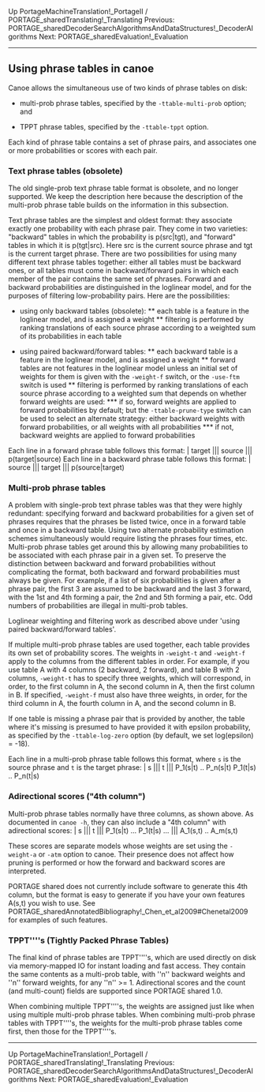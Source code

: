 Up PortageMachineTranslation!_PortageII / PORTAGE_sharedTranslating!_Translating
Previous: PORTAGE_sharedDecoderSearchAlgorithmsAndDataStructures!_DecoderAlgorithms
Next: PORTAGE_sharedEvaluation!_Evaluation

-------------------------

## Using phrase tables in canoe

Canoe allows the simultaneous use of two kinds of phrase tables on disk:

* multi-prob phrase tables, specified by the `-ttable-multi-prob` option; and

* TPPT phrase tables, specified by the `-ttable-tppt` option.

Each kind of phrase table contains a set of phrase pairs, and
associates one or more probabilities or scores with each pair.

### Text phrase tables (obsolete)

The old single-prob text phrase table format is obsolete, and no longer supported.  We keep the description here because the description of the multi-prob phrase table builds on the information in this subsection.

Text phrase tables are the simplest and oldest format: they associate exactly one probability with each phrase pair. They come in two
varieties: "backward" tables in which the probability is
p(src|tgt), and "forward" tables in which it is
p(tgt|src). Here src is the current source phrase and tgt is
the current target phrase.  There are two possibilities for
using many different text phrase tables together: either all
tables must be backward ones, or all tables must come in
backward/forward pairs in which each member of the pair
contains the same set of phrases. Forward and backward
probabilities are distinguished in the loglinear model, and
for the purposes of filtering low-probability pairs. Here
are the possibilities:

* using only backward tables (obsolete):
** each table is a feature in the loglinear model, and is assigned a weight 
** filtering is performed by ranking translations of each source phrase according to a weighted sum of its probabilities in each table

* using paired backward/forward tables: 
** each backward table is a feature in the loglinear model, and is assigned a weight 
** forward tables are not features in the loglinear model unless an initial set of weights for them is given with the `-weight-f` switch, or the `-use-ftm` switch is used
** filtering is performed by ranking translations of each source phrase according to a weighted sum that depends on whether forward weights are used: 
*** if so, forward weights are applied to forward probabilities by default; but the `-ttable-prune-type` switch can be used to select an alternate strategy: either backward weights with forward probabilities, or all weights with all probabilities 
*** if not, backward weights are applied to forward probabilities

Each line in a forward phrase table follows this format:
| target ||| source ||| p(target|source)
Each line in a backward phrase table follows this format:
| source ||| target ||| p(source|target)

### Multi-prob phrase tables

A problem with single-prob text phrase tables was that they were highly
redundant: specifying forward and backward probabilities for
a given set of phrases requires that the phrases be listed
twice, once in a forward table and once in a backward
table. Using two alternate probability estimation schemes
simultaneously would require listing the phrases four times,
etc. Multi-prob phrase tables get around this by allowing
many probabilities to be associated with each phrase pair in
a given set. To preserve the distinction between backward
and forward probabilities without complicating the format,
both backward and forward probabilities must always be
given. For example, if a list of six probabilities is given
after a phrase pair, the first 3 are assumed to be backward
and the last 3 forward, with the 1st and 4th forming a pair,
the 2nd and 5th forming a pair, etc. Odd numbers of
probabilities are illegal in multi-prob tables.

Loglinear weighting and filtering work as described above under 'using paired backward/forward tables'.

If multiple multi-prob phrase tables are used together, each table provides its own set of probability scores.  The weights in `-weight-t` and `-weight-f` apply to the columns from the different tables in order.  For example, if you use table A with 4 columns (2 backward, 2 forward), and table B with 2 columns, `-weight-t` has to specify three weights, which will correspond, in order, to the first column in A, the second column in A, then the first column in B.  If specified, `-weight-f` must also have three weights, in order, for the third column in A, the fourth column  in A, and the second column in B.

If one table is missing a phrase pair that is provided by another, the table where it's missing is presumed to have provided it with epsilon probability, as specified by the `-ttable-log-zero` option (by default, we set log(epsilon) = -18).

Each line in a multi-prob phrase table follows this format, where `s` is the source phrase and `t` is the target phrase:
| s ||| t ||| P_1(s|t) .. P_n(s|t) P_1(t|s) .. P_n(t|s)

### Adirectional scores ("4th column")

Multi-prob phrase tables normally have three columns, as shown above.
As documented in `canoe -h`, they can also include a "4th column" with adirectional scores:
| s ||| t ||| P_1(s|t) ... P_1(t|s) ... ||| A_1(s,t) .. A_m(s,t)

These scores are separate models whose weights are set using the `-weight-a` or `-atm` option to canoe.  Their presence does not affect how pruning is performed or how the forward and backward scores are interpreted.

PORTAGE shared does not currently include software to generate this 4th column, but the format is easy to generate if you have your own features A(s,t) you wish to use.  See PORTAGE_sharedAnnotatedBibliography!_Chen_et_al2009#Chenetal2009 for examples of such features.

### TPPT''''s (Tightly Packed Phrase Tables)

The final kind of phrase tables are TPPT''''s,
which are used directly on disk via memory-mapped IO for instant loading and fast access.  They contain the same contents as a multi-prob table, with ''n'' backward weights and ''n'' forward weights, for any ''n'' >= 1.
Adirectional scores and the count (and multi-count) fields are supported since PORTAGE shared 1.0.

When combining multiple TPPT''''s, the weights are assigned just like when using multiple multi-prob phrase tables.
When combining multi-prob phrase tables with TPPT''''s,
the weights for the multi-prob phrase tables come first, then those for the TPPT''''s.

-------------------------

Up PortageMachineTranslation!_PortageII / PORTAGE_sharedTranslating!_Translating
Previous: PORTAGE_sharedDecoderSearchAlgorithmsAndDataStructures!_DecoderAlgorithms
Next: PORTAGE_sharedEvaluation!_Evaluation